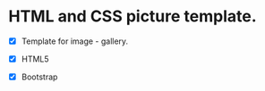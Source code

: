 # HTML and CSS picture template.  
- [x] Template for image - gallery.  

- [x] HTML5   

- [x] Bootstrap  
